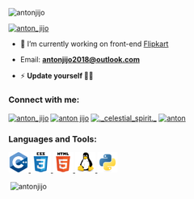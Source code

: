 


<p align="left"> <img src="https://komarev.com/ghpvc/?username=antonjijo&label=Repo%20views&color=green&style=flat" alt="antonjijo" /> </p>

<p align="left"> <a href="https://twitter.com/Anton_Jijo" target="blank"><img src="https://img.shields.io/X/follow/Anton_jijo?logo=X&style=for-the-badge" alt="anton_jijo" /></a> </p>

- 🔭 I’m currently working on front-end [Flipkart](https://antonjijo.github.io/Flipkart-India/)


- Email: **antonjijo2018@outlook.com**

- ⚡ **Update yourself 👍🏻**

<h3 align="left">Connect with me:</h3>
<p align="left">
<a href="https://twitter.com/anton_jijo" target="blank"><img align="center" src="https://raw.githubusercontent.com/rahuldkjain/github-profile-readme-generator/master/src/images/icons/Social/twitter.svg" alt="anton_jijo" height="30" width="40" /></a>
<a href="https://linkedin.com/in/anton jijo" target="blank"><img align="center" src="https://raw.githubusercontent.com/rahuldkjain/github-profile-readme-generator/master/src/images/icons/Social/linked-in-alt.svg" alt="anton jijo" height="30" width="40" /></a>
<a href="https://instagram.com/._celestial_spirit._" target="blank"><img align="center" src="https://raw.githubusercontent.com/rahuldkjain/github-profile-readme-generator/master/src/images/icons/Social/instagram.svg" alt="._celestial_spirit._" height="30" width="40" /></a>
<a href="https://www.hackerrank.com/anton" target="blank"><img align="center" src="https://raw.githubusercontent.com/rahuldkjain/github-profile-readme-generator/master/src/images/icons/Social/hackerrank.svg" alt="anton" height="30" width="40" /></a>
</p>

<h3 align="left">Languages and Tools:</h3>
<p align="left"> <a href="https://www.w3schools.com/cpp/" target="_blank" rel="noreferrer"> <img src="https://raw.githubusercontent.com/devicons/devicon/master/icons/cplusplus/cplusplus-original.svg" alt="cplusplus" width="40" height="40"/> </a> <a href="https://www.w3schools.com/css/" target="_blank" rel="noreferrer"> <img src="https://raw.githubusercontent.com/devicons/devicon/master/icons/css3/css3-original-wordmark.svg" alt="css3" width="40" height="40"/> </a> <a href="https://www.w3.org/html/" target="_blank" rel="noreferrer"> <img src="https://raw.githubusercontent.com/devicons/devicon/master/icons/html5/html5-original-wordmark.svg" alt="html5" width="40" height="40"/> </a> <a href="https://www.linux.org/" target="_blank" rel="noreferrer"> <img src="https://raw.githubusercontent.com/devicons/devicon/master/icons/linux/linux-original.svg" alt="linux" width="40" height="40"/> </a> <a href="https://www.python.org" target="_blank" rel="noreferrer"> <img src="https://raw.githubusercontent.com/devicons/devicon/master/icons/python/python-original.svg" alt="python" width="40" height="40"/> </a> </p>

<p>&nbsp;<img align="center" src="https://github-readme-stats.vercel.app/api?username=antonjijo&show_icons=true&locale=en" alt="antonjijo" /></p>
